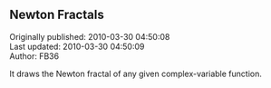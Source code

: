 ## Newton Fractals  
Originally published: 2010-03-30 04:50:08  
Last updated: 2010-03-30 04:50:09  
Author: FB36   
  
It draws the Newton fractal of any given complex-variable function.